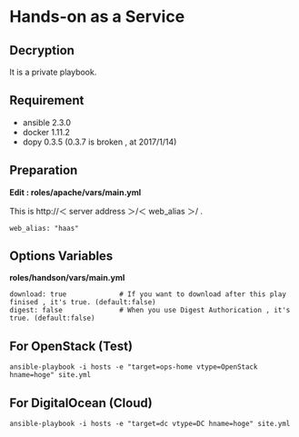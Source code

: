 # Hands-on as a Service

## Decryption
It is a private playbook.
 
## Requirement 

* ansible 2.3.0 
* docker 1.11.2
* dopy 0.3.5 (0.3.7 is broken , at 2017/1/14)

## Preparation

**Edit : roles/apache/vars/main.yml**

This is http://＜ server address ＞/＜ web_alias ＞/ .

```
web_alias: "haas"
```

## Options Variables

**roles/handson/vars/main.yml**

```
download: true             # If you want to download after this play finised , it's true. (default:false) 
digest: false              # When you use Digest Authorication , it's true. (default:false)
```


## For OpenStack (Test)
```
ansible-playbook -i hosts -e "target=ops-home vtype=OpenStack hname=hoge" site.yml
```

## For DigitalOcean (Cloud)

```
ansible-playbook -i hosts -e "target=dc vtype=DC hname=hoge" site.yml
```
